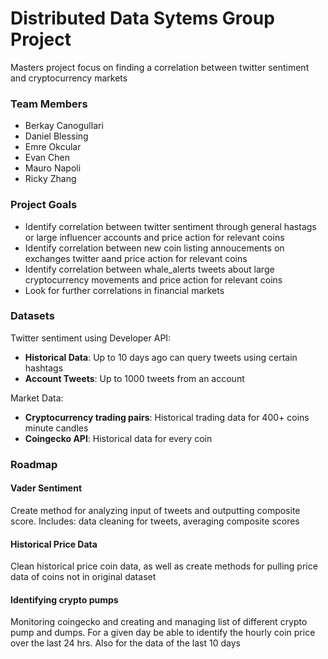 # Distributed Data Sytems Group Project

Masters project focus on finding a correlation between twitter sentiment and cryptocurrency markets

### Team Members
- Berkay Canogullari
- Daniel Blessing
- Emre Okcular
- Evan Chen
- Mauro Napoli
- Ricky Zhang

### Project Goals

- Identify correlation between twitter sentiment through general hastags or large influencer accounts and price action for relevant coins
- Identify correlation between new coin listing annoucements on exchanges twitter aand price action for relevant coins
- Identify correlation between whale_alerts tweets about large cryptocurrency movements and price action for relevant coins
- Look for further correlations in financial markets

### Datasets 

Twitter sentiment using Developer API:
- **Historical Data**: Up to 10 days ago can query tweets using certain hashtags 
- **Account Tweets**: Up to 1000 tweets from an account

Market Data:
- **Cryptocurrency trading pairs**: Historical trading data for 400+ coins minute candles
- **Coingecko API**: Historical data for every coin 

### Roadmap

#### Vader Sentiment
Create method for analyzing input of tweets and outputting composite score.
Includes: data cleaning for tweets, averaging composite scores

#### Historical Price Data
Clean historical price coin data,
as well as create methods for pulling price data of coins not in original dataset 

#### Identifying crypto pumps
Monitoring coingecko and creating and managing list of different crypto pump and dumps. 
For a given day be able to identify the hourly coin price over the last 24 hrs. 
Also for the data of the last 10 days

  

